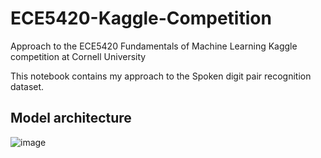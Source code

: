 # ECE5420-Kaggle-Competition
Approach to the ECE5420 Fundamentals of Machine Learning Kaggle competition at Cornell University  

This notebook contains my approach to the Spoken digit pair recognition dataset.  
## Model architecture
![image](https://user-images.githubusercontent.com/66680648/149545051-69ce16f7-14fb-4591-b942-3d429e036619.png)

